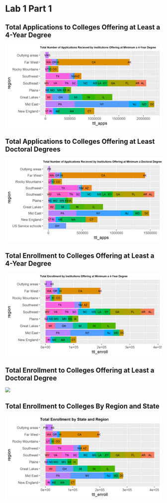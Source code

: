 # Lab 1 Part 1

## Total Applications to Colleges Offering at Least a 4-Year Degree
![](ttlapp4.png) 


## Total Applications to Colleges Offering at Least Doctoral Degrees
![](ttlappd.png)


## Total Enrollment to Colleges Offering at Least a 4-Year Degree
![](ttlenrl4.png)


## Total Enrollment to Colleges Offering at Least a Doctoral Degree
![](ttlernld.png)

## Total Enrollment to Colleges By Region and State
![](plot4.png)
